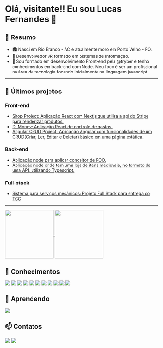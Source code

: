 <h1>Olá, visitante!! Eu sou Lucas Fernandes 👋</h1>
  <h2>👨 Resumo</h2>
  
- 🏙️ Nasci em Rio Branco - AC e atualmente moro em Porto Velho - RO.
- 🌱 Desenvolvedor JR formado em Sistemas de Informação.
- 💬 Sou formado em desenvolvimento Front-end pela @tryber e tenho conhecimentos em back-end com Node. Meu foco é ser um profissional na área de tecnologia focando inicialmente na linguagem javascript. 
<hr>

 <h2>🚀  Últimos projetos</h2>
 
 <h3>Front-end</h3>
 
- [Shop Project: Aplicação React com Nextjs que utiliza a api do Stripe para renderizar produtos.](https://github.com/Lucas-Fer/shop-project-with-nextjs)
- [Dt Money: Aplicação React de controle de gastos.](https://github.com/Lucas-Fer/dt-money)
- [Angular CRUD Project: Aplicação Angular com funcionalidades de um CRUD(Criar, Ler, Editar e Deletar) básico em uma página estática.](https://github.com/Lucas-Fer/angular-crud-project)
 <h3>Back-end</h3>
 
- [Aplicação node para aplicar conceitor de POO.](https://github.com/Lucas-Fer/work-with-poo-node)
- [Aplicação node onde tem uma loja de itens medievais, no formato de uma API, utilizando Typescript.](https://github.com/Lucas-Fer/mediaval-shop-crud)

<h3>Full-stack</h3>
 
- [Sistema para serviços mecânicos: Projeto Full Stack para entrega do TCC](https://github.com/Lucas-Fer/mechanical-services-tcc-project)

<hr>
<div>
<a href="https://github.com/anuraghazra/github-readme-stats">
  <img height='160em' align="center" src="https://github-readme-stats.vercel.app/api?username=lucas-fer&show_icons=true&theme=tokyonight"/>
</a>
<a href="https://github.com/anuraghazra/convoychat">
  <img height='160em' align="center" src="https://github-readme-stats.vercel.app/api/top-langs/?username=lucas-fer&theme=tokyonight&layout=compact"/>
</a>
</div>
<div>
  <h2>💪 Conhecimentos</h2>
  <img src='https://img.shields.io/badge/JavaScript-323330?style=for-the-badge&logo=javascript&logoColor=F7DF1E'>
  <img src='	https://img.shields.io/badge/React_Router-CA4245?style=for-the-badge&logo=react-router&logoColor=white'>
  <img src='https://img.shields.io/badge/React-20232A?style=for-the-badge&logo=react&logoColor=61DAFB'>
  <img src='https://img.shields.io/badge/React_Router-CA4245?style=for-the-badge&logo=react-router&logoColor=white'>
  <img src='https://img.shields.io/badge/Redux-593D88?style=for-the-badge&logo=redux&logoColor=white'>
  <img src='https://img.shields.io/badge/AngularJS-E23237?style=for-the-badge&logo=angularjs&logoColor=white'>
  <img src='https://img.shields.io/badge/MySQL-00000F?style=for-the-badge&logo=mysql&logoColor=white'>    
  <img src='https://img.shields.io/badge/Express.js-404D59?style=for-the-badge'>
  <img src='https://img.shields.io/badge/Node.js-43853D?style=for-the-badge&logo=node.js&logoColor=white'>
  <img src='https://img.shields.io/badge/TypeScript-007ACC?style=for-the-badge&logo=typescript&logoColor=white'>
  <img src='https://img.shields.io/badge/styled--components-DB7093?style=for-the-badge&logo=styled-components&logoColor=white'>
<div>
  <div>
<div>
  <h2>📝 Aprendendo</h2>
   <img src='https://img.shields.io/badge/Figma-F24E1E?style=for-the-badge&logo=figma&logoColor=white'>
<div>
   <h2>📫 Contatos</h2>
   <a href="https://www.linkedin.com/in/lucas-sfer/" target="_blank">
   <img src="https://img.shields.io/badge/LinkedIn-0077B5?style=for-the-badge&logo=linkedin&logoColor=white" target="_blank"/></a>
    <a href="mailto:fernandes20lucas@hotmail.com">
   <img src="https://img.shields.io/badge/Gmail-D14836?style=for-the-badge&logo=gmail&logoColor=white" target="_blank"/></a>
  </div>

